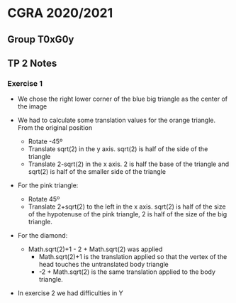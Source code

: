# CGRA 2020/2021

## Group T0xG0y

## TP 2 Notes

### Exercise 1

- We chose the right lower corner of the blue big triangle as the center of the image
- We had to calculate some translation values for the orange triangle. From the original position
  - Rotate -45º
  - Translate sqrt(2) in the y axis. sqrt(2) is half of the side of the triangle
  - Translate 2-sqrt(2) in the x axis. 2 is half the base of the triangle and sqrt(2) is half of the smaller side of the triangle
- For the pink triangle:
  - Rotate 45º
  - Translate 2+sqrt(2) to the left in the x axis. sqrt(2) is half of the size of the hypotenuse of the pink triangle, 2 is half of the size of the big triangle.
- For the diamond:
  - Math.sqrt(2)+1 - 2 + Math.sqrt(2) was applied
    - Math.sqrt(2)+1 is the translation applied so that the vertex of the head touches the untranslated body triangle
    - -2 + Math.sqrt(2) is the same translation applied to the body triangle.


- In exercise 2 we had difficulties in Y
